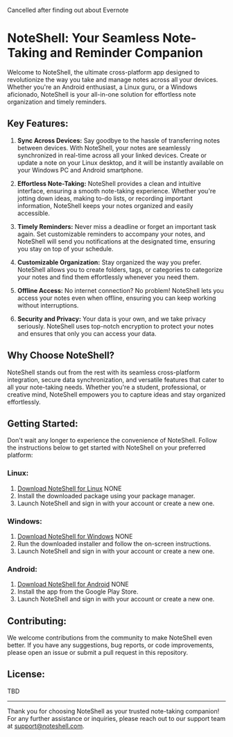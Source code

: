 Cancelled after finding out about Evernote

# NoteShell: Your Seamless Note-Taking and Reminder Companion

Welcome to NoteShell, the ultimate cross-platform app designed to revolutionize the way you take and manage notes across all your devices. Whether you're an Android enthusiast, a Linux guru, or a Windows aficionado, NoteShell is your all-in-one solution for effortless note organization and timely reminders.

## Key Features:

1. **Sync Across Devices:** Say goodbye to the hassle of transferring notes between devices. With NoteShell, your notes are seamlessly synchronized in real-time across all your linked devices. Create or update a note on your Linux desktop, and it will be instantly available on your Windows PC and Android smartphone.

2. **Effortless Note-Taking:** NoteShell provides a clean and intuitive interface, ensuring a smooth note-taking experience. Whether you're jotting down ideas, making to-do lists, or recording important information, NoteShell keeps your notes organized and easily accessible.

3. **Timely Reminders:** Never miss a deadline or forget an important task again. Set customizable reminders to accompany your notes, and NoteShell will send you notifications at the designated time, ensuring you stay on top of your schedule.

4. **Customizable Organization:** Stay organized the way you prefer. NoteShell allows you to create folders, tags, or categories to categorize your notes and find them effortlessly whenever you need them.

5. **Offline Access:** No internet connection? No problem! NoteShell lets you access your notes even when offline, ensuring you can keep working without interruptions.

6. **Security and Privacy:** Your data is your own, and we take privacy seriously. NoteShell uses top-notch encryption to protect your notes and ensures that only you can access your data.
<!--
8. **Multi-Format Support:** Express yourself freely with NoteShell's support for rich text formatting, images, and attachments. Make your notes as vibrant and detailed as your thoughts.

9. **Collaboration Made Easy:** Share your notes with friends, family, or colleagues with just a few taps. Collaborate on projects, brainstorm ideas, and keep everyone on the same page with shared notes.
-->
## Why Choose NoteShell?

NoteShell stands out from the rest with its seamless cross-platform integration, secure data synchronization, and versatile features that cater to all your note-taking needs. Whether you're a student, professional, or creative mind, NoteShell empowers you to capture ideas and stay organized effortlessly.

## Getting Started:

Don't wait any longer to experience the convenience of NoteShell. Follow the instructions below to get started with NoteShell on your preferred platform:

### Linux:

1. [Download NoteShell for Linux]() NONE
2. Install the downloaded package using your package manager.
3. Launch NoteShell and sign in with your account or create a new one.

### Windows:

1. [Download NoteShell for Windows]() NONE
2. Run the downloaded installer and follow the on-screen instructions.
3. Launch NoteShell and sign in with your account or create a new one.

### Android:

1. [Download NoteShell for Android]() NONE
2. Install the app from the Google Play Store.
3. Launch NoteShell and sign in with your account or create a new one.

## Contributing:

We welcome contributions from the community to make NoteShell even better. If you have any suggestions, bug reports, or code improvements, please open an issue or submit a pull request in this repository.

## License:

TBD

---

Thank you for choosing NoteShell as your trusted note-taking companion! For any further assistance or inquiries, please reach out to our support team at support@noteshell.com.
